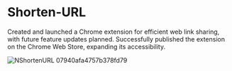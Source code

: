 # Shorten-URL
Created and launched a Chrome extension for efficient web link sharing, with future feature updates planned. Successfully published the extension on the Chrome Web Store, expanding its accessibility.

![NShortenURL 07940afa4757b378fd79](https://github.com/youssefMoJo/Shorten-URL/assets/48146406/014894ca-0b4f-49c8-9773-2041f758bb63)
